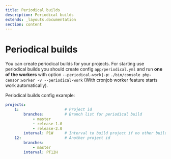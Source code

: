 ```yaml
---
title: Periodical builds
description: Periodical builds
extends: _layouts.documentation
section: content
---
```


Periodical builds
=================

You can create periodical builds for your projects. For starting use periodical builds you should create config 
`app/periodical.yml` and run **one of the workers** with option `--periodical-work|-p`: 
`./bin/console php-censor:worker -v --periodical-work` (With cronjob worker feature starts work automatically).

Periodical builds config example:

```yml
projects:
    1:                    # Project id
        branches:         # Branch list for periodical build
            - master
            - release-1.0
            - release-2.0
        interval: P1W     # Interval to build project if no other builds (from webhook, manual etc.).Used format of PHP DateInterval class. See: http://php.net/manual/ru/dateinterval.construct.php
    12:                   # Another project id
        branches:
            - master
        interval: PT12H
```

